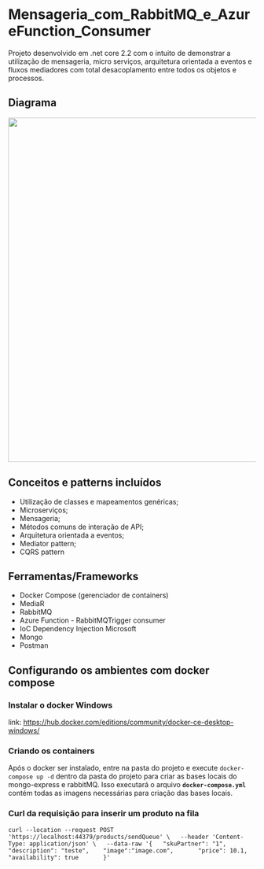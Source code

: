 # Mensageria_com_RabbitMQ_e_AzureFunction_Consumer

Projeto desenvolvido em .net core 2.2 com o intuito de demonstrar a utilização de 
mensageria, micro serviços, arquitetura orientada a eventos e fluxos mediadores com total desacoplamento
entre todos os objetos e processos.

## Diagrama
<img src="https://user-images.githubusercontent.com/73493014/110170081-68d30580-7dd8-11eb-8620-c114d29658f2.png" width="700" align="center">

## Conceitos e patterns incluídos
* Utilização de classes e mapeamentos genéricas;
* Microserviços;
* Mensageria;
* Métodos comuns de interação de API;
* Arquitetura orientada a eventos;
* Mediator pattern;
* CQRS pattern

## Ferramentas/Frameworks 

* Docker Compose (gerenciador de containers)
* MediaR
* RabbitMQ
* Azure Function - RabbitMQTrigger consumer
* IoC Dependency Injection Microsoft
* Mongo 
* Postman

## Configurando os ambientes com docker compose

### Instalar o docker Windows
link: https://hub.docker.com/editions/community/docker-ce-desktop-windows/

### Criando os containers 
Após o docker ser instalado, entre na pasta do projeto e execute `docker-compose up -d` dentro da pasta do projeto para criar as bases locais do mongo-express e rabbitMQ.
Isso executará o arquivo **`docker-compose.yml`** contém todas as imagens necessárias para criação das bases locais.

### Curl da requisição para inserir um produto na fila 
`curl --location --request POST 'https://localhost:44379/products/sendQueue' \  
--header 'Content-Type: application/json' \  
--data-raw '{  
    "skuPartner": "1",    
    "description": "teste",   
    "image":"image.com",      
    "price": 10.1,      
    "availability": true      
}'`
 
 
